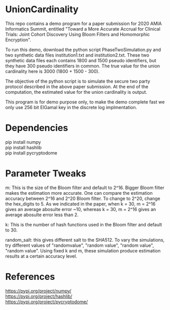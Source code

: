 # UnionCardinality
This repo contains a demo program for a paper submission for 2020 AMIA Informatics Summit, entitled "Toward a More Accurate Accrual for Clinical Trials: Joint Cohort Discovery Using Bloom Filters and Homomorphic Encryption". 

To run this demo, download the python script PhaseTwoSimulation.py and two synthetic data files institution1.txt and institution2.txt. These two synthetic data files each contains 1800 and 1500 pseudo identifiers, but they have 300 pseudo identifiers in common. The true value for the union cardinality here is 3000 (1800 + 1500 - 300).

The objective of the python script is to simulate the secure two party protocol described in the above paper submission. At the end of the computation, the estimated value for the union cardinality is output. 

This program is for demo purpose only, to make the demo complete fast we only use 256 bit ElGamal key in the discrete log implmentation.

# Dependencies  
pip install numpy  
pip install hashlib  
pip install pycryptodome  

# Parameter Tweaks
m: This is the size of the Bloom filter and default to 2^16. Bigger Bloom filter makes the estimation more accurate. One can compare the estimation accuracy between 2^16 and 2^20 Bloom filter. To change to 2^20, change the hex_digits to 5. As we indicated in the paper, when k = 30, m = 2^16 gives an average abosulte error ~10, whereas k = 30, m = 2^16 gives an average abosulte error less than 2.

k: This is the number of hash functions used in the Bloom filter and default to 30.

random_salt: this gives different salt to the SHA512. To vary the simulations, try different values of "randomvalue", "random value", "random  value", "random   value". Using fixed k and m, these simulation produce estimation results at a certain accuracy level.


# References  
https://pypi.org/project/numpy/  
https://pypi.org/project/hashlib/  
https://pypi.org/project/pycryptodome/  
